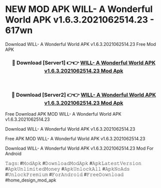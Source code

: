# NEW MOD APK WILL- A Wonderful World APK v1.6.3.2021062514.23 - 617wn
Download WILL- A Wonderful World APK v1.6.3.2021062514.23 Free Mod APK

<div align="center">
<h3>🔴 Download [Server1] 👉👉 <a href="https://apk-comot.site?title=WILL-_A_Wonderful_World_APK_v1.6.3.2021062514.23">WILL- A Wonderful World APK v1.6.3.2021062514.23 Mod Apk</a></h3><br>

<h3>🔴 Download [Server2] 👉👉 <a href="https://apk-comot.site?title=WILL-_A_Wonderful_World_APK_v1.6.3.2021062514.23">WILL- A Wonderful World APK v1.6.3.2021062514.23 Mod Apk</a></h3>
</div>


Free Download APK MOD WILL- A Wonderful World APK v1.6.3.2021062514.23

Download WILL- A Wonderful World APK v1.6.3.2021062514.23 

Free APK MOD WILL- A Wonderful World APK v1.6.3.2021062514.23 

Download WILL- A Wonderful World APK v1.6.3.2021062514.23 Mod For Android

𝚃𝚊𝚐𝚜: #𝙼𝚘𝚍𝙰𝚙𝚔 #𝙳𝚘𝚠𝚗𝚕𝚘𝚊𝚍𝙼𝚘𝚍𝙰𝚙𝚔 #𝙰𝚙𝚔𝙻𝚊𝚝𝚎𝚜𝚝𝚅𝚎𝚛𝚜𝚒𝚘𝚗 #𝙰𝚙𝚔𝚄𝚗𝚕𝚒𝚖𝚒𝚝𝚎𝚍𝙼𝚘𝚗𝚎𝚢 #𝙰𝚙𝚔𝚄𝚗𝚕𝚘𝚌𝚔𝙰𝚕𝚕 #𝙰𝚙𝚔𝙽𝚘𝙰𝚍𝚜 #𝚄𝚗𝚕𝚘𝚌𝚔𝙿𝚛𝚎𝚖𝚒𝚞𝚖 #𝙵𝚘𝚛𝙰𝚗𝚍𝚛𝚘𝚒𝚍 #𝙵𝚛𝚎𝚎𝙳𝚘𝚠𝚗𝚕𝚘𝚊𝚍 #home_design_mod_apk
